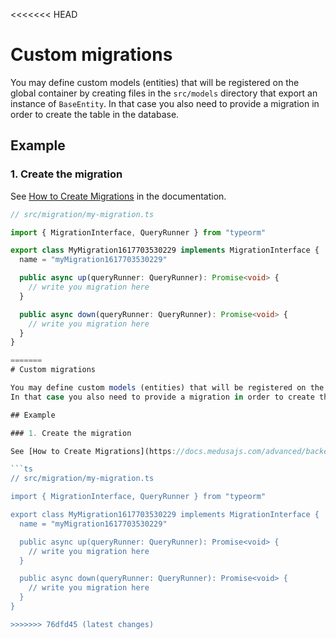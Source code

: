 <<<<<<< HEAD
# Custom migrations

You may define custom models (entities) that will be registered on the global container by creating files in the `src/models` directory that export an instance of `BaseEntity`.
In that case you also need to provide a migration in order to create the table in the database.

## Example

### 1. Create the migration

See [How to Create Migrations](https://docs.medusajs.com/advanced/backend/migrations/) in the documentation.

```ts
// src/migration/my-migration.ts

import { MigrationInterface, QueryRunner } from "typeorm"

export class MyMigration1617703530229 implements MigrationInterface {
  name = "myMigration1617703530229"

  public async up(queryRunner: QueryRunner): Promise<void> {
    // write you migration here
  }

  public async down(queryRunner: QueryRunner): Promise<void> {
    // write you migration here
  }
}

=======
# Custom migrations

You may define custom models (entities) that will be registered on the global container by creating files in the `src/models` directory that export an instance of `BaseEntity`.
In that case you also need to provide a migration in order to create the table in the database.

## Example

### 1. Create the migration

See [How to Create Migrations](https://docs.medusajs.com/advanced/backend/migrations/) in the documentation.

```ts
// src/migration/my-migration.ts

import { MigrationInterface, QueryRunner } from "typeorm"

export class MyMigration1617703530229 implements MigrationInterface {
  name = "myMigration1617703530229"

  public async up(queryRunner: QueryRunner): Promise<void> {
    // write you migration here
  }

  public async down(queryRunner: QueryRunner): Promise<void> {
    // write you migration here
  }
}

>>>>>>> 76dfd45 (latest changes)
```